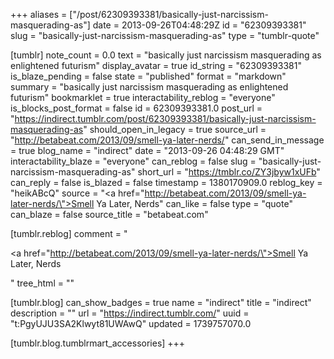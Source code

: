 +++
aliases = ["/post/62309393381/basically-just-narcissism-masquerading-as"]
date = 2013-09-26T04:48:29Z
id = "62309393381"
slug = "basically-just-narcissism-masquerading-as"
type = "tumblr-quote"

[tumblr]
note_count = 0.0
text = "basically just narcissism masquerading as enlightened futurism"
display_avatar = true
id_string = "62309393381"
is_blaze_pending = false
state = "published"
format = "markdown"
summary = "basically just narcissism masquerading as enlightened futurism"
bookmarklet = true
interactability_reblog = "everyone"
is_blocks_post_format = false
id = 62309393381.0
post_url = "https://indirect.tumblr.com/post/62309393381/basically-just-narcissism-masquerading-as"
should_open_in_legacy = true
source_url = "http://betabeat.com/2013/09/smell-ya-later-nerds/"
can_send_in_message = true
blog_name = "indirect"
date = "2013-09-26 04:48:29 GMT"
interactability_blaze = "everyone"
can_reblog = false
slug = "basically-just-narcissism-masquerading-as"
short_url = "https://tmblr.co/ZY3jbyw1xUFb"
can_reply = false
is_blazed = false
timestamp = 1380170909.0
reblog_key = "heikABcQ"
source = "<a href=\"http://betabeat.com/2013/09/smell-ya-later-nerds/\">Smell Ya Later, Nerds</a>"
can_like = false
type = "quote"
can_blaze = false
source_title = "betabeat.com"

[tumblr.reblog]
comment = "<p><a href=\"http://betabeat.com/2013/09/smell-ya-later-nerds/\">Smell Ya Later, Nerds</a></p>"
tree_html = ""

[tumblr.blog]
can_show_badges = true
name = "indirect"
title = "indirect"
description = ""
url = "https://indirect.tumblr.com/"
uuid = "t:PgyUJU3SA2Klwyt81UWAwQ"
updated = 1739757070.0

[tumblr.blog.tumblrmart_accessories]
+++
